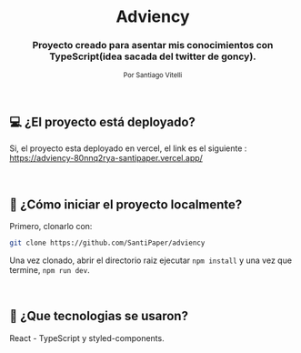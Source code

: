 <div align="center">
 <h1>Adviency
 </h1>
 <h3>Proyecto creado para asentar mis conocimientos con TypeScript(idea sacada del twitter de goncy).</h3>
  
 <small>Por Santiago Vitelli</small>
</div>

<br />

## 💻 ¿El proyecto está deployado?

Si, el proyecto esta deployado en vercel, el link es el siguiente : https://adviency-80nnq2rya-santipaper.vercel.app/

<br />

## 🤔 ¿Cómo iniciar el proyecto localmente?

Primero, clonarlo con:

```bash
git clone https://github.com/SantiPaper/adviency
```

Una vez clonado, abrir el directorio raiz ejecutar `npm install` y una vez que termine, `npm run dev`.

<br />

## 🧱 ¿Que tecnologias se usaron?

React - TypeScript y styled-components.

<br />

